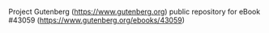 Project Gutenberg (https://www.gutenberg.org) public repository for eBook #43059 (https://www.gutenberg.org/ebooks/43059)

